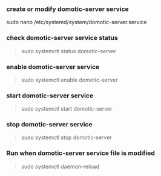 ### create or modify domotic-server service
sudo nano /etc/systemd/system/domotic-server.service

### check domotic-server service status
> sudo systemctl status domotic-server

### enable domotic-server service
> sudo systemctl enable domotic-server

### start domotic-server service
> sudo systemctl start domotic-server

### stop domotic-server service
> sudo systemctl stop domotic-server

### Run when domotic-server service file is modified
> sudo systemctl daemon-reload
